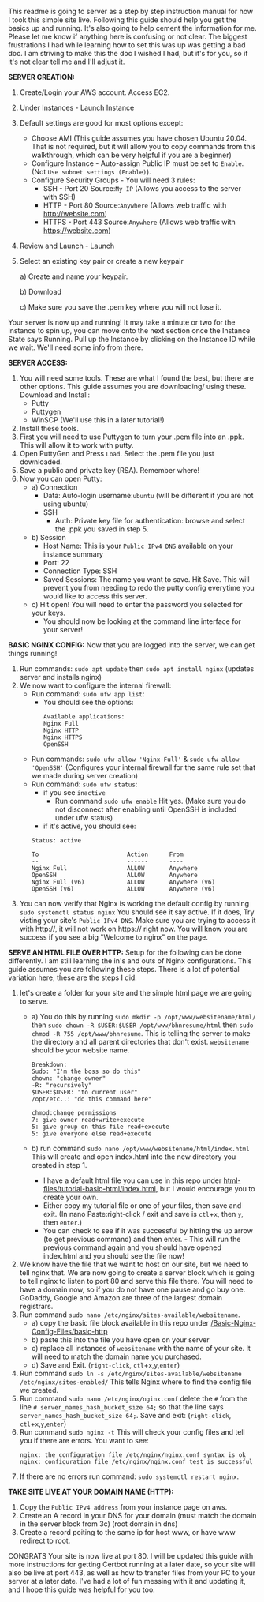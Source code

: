 This readme is going to server as a step by step instruction manual for how I took this simple site live. Following this guide should help you get the basics up and running. It's also going to help cement the information for me. Please let me know if anything here is confusing or not clear. The biggest frustrations I had while learning how to set this was up was getting a bad doc. I am striving to make this the doc I wished I had, but it's for you, so if it's not clear tell me and I'll adjust it.   

**SERVER CREATION:** 
1. Create/Login your AWS account. Access EC2.
2. Under Instances - Launch Instance
3. Default settings are good for most options except: 
    - Choose AMI (This guide assumes you have chosen Ubuntu 20.04. That is not required, but it will allow you to copy commands from this walkthrough, which can be very helpful if you are a beginner)
    - Configure Instance - Auto-assign Public IP must be set to `Enable`. (Not `Use subnet settings (Enable)`).
    - Configure Security Groups - You will need 3 rules: 
        - SSH - Port 20 Source:`My IP` (Allows you access to the server with SSH)
        - HTTP - Port 80 Source:`Anywhere` (Allows web traffic with http://website.com)
        - HTTPS - Port 443 Source:`Anywhere` (Allows web traffic with https://website.com)
4. Review and Launch - Launch
5. Select an existing key pair or create a new keypair

    a) Create and name your keypair.
    
    b) Download
    
    c) Make sure you save the .pem key where you will not lose it.
    
Your server is now up and running! It may take a minute or two for the instance to spin up, you can move onto the next section once the Instance State says Running. Pull up the Instance by clicking on the Instance ID while we wait. We'll need some info from there. 

**SERVER ACCESS:**
1. You will need some tools. These are what I found the best, but there are other options. This guide assumes you are downloading/ using these. Download and Install:
    - Putty
    - Puttygen
    - WinSCP (We'll use this in a later tutorial!)
2. Install these tools.
3. First you will need to use Puttygen to turn your .pem file into an .ppk. This will allow it to work with putty. 
4. Open PuttyGen and Press `Load`. Select the .pem file you just downloaded.
5. Save a public and private key (RSA). Remember where!
6. Now you can open Putty: 
    - a) Connection
        - Data: Auto-login username:`ubuntu` (will be different if you are not using ubuntu)
        - SSH
            - Auth: Private key file for authentication: browse and select the .ppk you saved in step 5. 
    - b) Session
        - Host Name: This is your `Public IPv4 DNS` available on your instance summary
        - Port: 22 
        - Connection Type: SSH
        - Saved Sessions: The name you want to save. Hit Save. This will prevent you from needing to redo the putty config everytime you would like to access this server. 
    - c) Hit open! You will need to enter the password you selected for your keys. 
        - You should now be looking at the command line interface for your server!

**BASIC NGINX CONFIG:**
Now that you are logged into the server, we can get things running!
1. Run commands: `sudo apt update` then `sudo apt install nginx` (updates server and installs nginx)
2. We now want to configure the internal firewall:
    - Run command: `sudo ufw app list`:
        - You should see the options: 
            ```
            Available applications:
            Nginx Full
            Nginx HTTP
            Nginx HTTPS
            OpenSSH
            ```
    - Run commands: `sudo ufw allow 'Nginx Full'` & `sudo ufw allow 'OpenSSH'` (Configures your internal firewall for the same rule set that we made during server creation)   
    - Run command: `sudo ufw status`:
        - if you see `inactive`
            - Run command `sudo ufw enable` Hit yes. (Make sure you do not disconnect after enabling until OpenSSH is included under ufw status)
        - if it's active, you should see: 
        ```
        Status: active

        To                         Action      From
        --                         ------      ----
        Nginx Full                 ALLOW       Anywhere
        OpenSSH                    ALLOW       Anywhere
        Nginx Full (v6)            ALLOW       Anywhere (v6)
        OpenSSH (v6)               ALLOW       Anywhere (v6)
        ``` 
3. You can now verify that Nginx is working the default config by running `sudo systemctl status nginx` You should see it say active. If it does, Try visting your site's `Public IPv4 DNS`. Make sure you are trying to access it with http://, it will not work on https:// right now. You will know you are success if you see a big "Welcome to nginx" on the page. 

**SERVE AN HTML FILE OVER HTTP:**
Setup for the following can be done differently. I am still learning the in's and outs of Nginx configurations. This guide assumes you are following these steps. There is a lot of potential variation here, these are the steps I did:
1. let's create a folder for your site and the simple html page we are going to serve.
    - a) You do this by running `sudo mkdir -p /opt/www/websitename/html/` then `sudo chown -R $USER:$USER /opt/www/bhnresume/html` then `sudo chmod -R 755 /opt/www/bhnresume`. This is telling the server to make the directory and all parent directories that don't exist. `websitename` should be your website name.

        ```
        Breakdown:
        Sudo: "I'm the boss so do this"
        chown: "change owner"
        -R: "recursively"
        $USER:$USER: "to current user"
        /opt/etc..: "do this command here"

        chmod:change permissions
        7: give owner read+write+execute
        5: give group on this file read+execute
        5: give everyone else read+execute
        ```
    - b) run command `sudo nano /opt/www/websitename/html/index.html` This will create and open index.html into the new directory you created in step 1. 
        - I have a default html file you can use in this repo under [html-files/tutorial-basic-html/index.html](https://github.com/mgdBen/host_a_site/tree/main/html-files/tutorial-basic-html), but I would encourage you to create your own.
        - Either copy my tutorial file or one of your files, then save and exit. (In nano Paste:right-click / exit and save is `ctl`+`x`, then `y`, then `enter`.)
        - You can check to see if it was successful by hitting the up arrow (to get previous command) and then enter.       - This will run the previous command again and you should have opened index.html and you should see the file now!
2. We know have the file that we want to host on our site, but we need to tell nginx that. We are now going to create a server block which is going to tell nginx to listen to port 80 and serve this file there. You will need to have a domain now, so if you do not have one pause and go buy one. GoDaddy, Google and Amazon are three of the largest domain registrars.
3. Run command `sudo nano /etc/nginx/sites-available/websitename`.
    - a) copy the basic file block available in this repo under [/Basic-Nginx-Config-Files/basic-http](https://github.com/mgdBen/host_a_site/tree/main/Basic-Nginx-Config-Files)
    - b) paste this into the file you have open on your server
    - c) replace all instances of `websitename` with the name of your site. It will need to match the domain name you purchased. 
    - d) Save and Exit. (`right-click`, `ctl`+`x`,`y`,`enter`)
4. Run command `sudo ln -s /etc/nginx/sites-available/websitename /etc/nginx/sites-enabled/` This tells Nginx where to find the config file we created.
5. Run command `sudo nano /etc/nginx/nginx.conf` delete the `#` from the line `# server_names_hash_bucket_size 64;` so that the line says `server_names_hash_bucket_size 64;`. Save and exit: (`right-click`, `ctl`+`x`,`y`,`enter`)
6. Run command `sudo nginx -t` This will check your config files and tell you if there are errors. You want to see: 
    ```
    nginx: the configuration file /etc/nginx/nginx.conf syntax is ok
    nginx: configuration file /etc/nginx/nginx.conf test is successful
    ``` 
7. If there are no errors run command: `sudo systemctl restart nginx`.

**TAKE SITE LIVE AT YOUR DOMAIN NAME (HTTP):**
1. Copy the `Public IPv4 address` from your instance page on aws.
2. Create an A record in your DNS for your domain (must match the domain in the server block from 3c) (root domain in dns)
3. Create a record poiting to the same ip for host www, or have www redirect to root.


CONGRATS Your site is now live at port 80. I will be updated this guide with more instructions for getting Certbot running at a later date, so your site will also be live at port 443, as well as how to transfer files from your PC to your server at a later date. I've had a lot of fun messing with it and updating it, and I hope this guide was helpful for you too.
